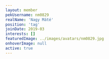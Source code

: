 ```yaml
---
layout: member
pekUsername: nm0829
realName: 'Nagy Máté'
position: 'tag'
joinDate: 2019-03
interests: []
featuredImage: ../images/avatars/nm0829.jpg
onhoverImage: null
active: true
---
```

